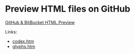 # Preview HTML files on GitHub

[GitHub & BitBucket HTML Preview](https://htmlpreview.github.io)

Links:
- [codex.htm](https://htmlpreview.github.io/?https://github.com/nidud/caudex/blob/main/samples/codex.htm)
- [glyphs.htm](https://htmlpreview.github.io/?https://github.com/nidud/caudex/blob/main/samples/glyphs.htm)

